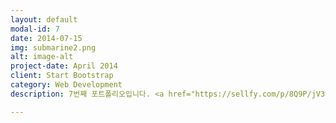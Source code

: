 ```yaml
---
layout: default
modal-id: 7
date: 2014-07-15
img: submarine2.png
alt: image-alt
project-date: April 2014
client: Start Bootstrap
category: Web Development
description: 7번째 포트폴리오입니다. <a href="https://sellfy.com/p/8Q9P/jV3VZ/">링크</a>를 클릭하시면 사이트로 이동합니다. 사이트 이동과 포트폴리오 개방 래를 여는 교육이 함께 합니다.

---
```

